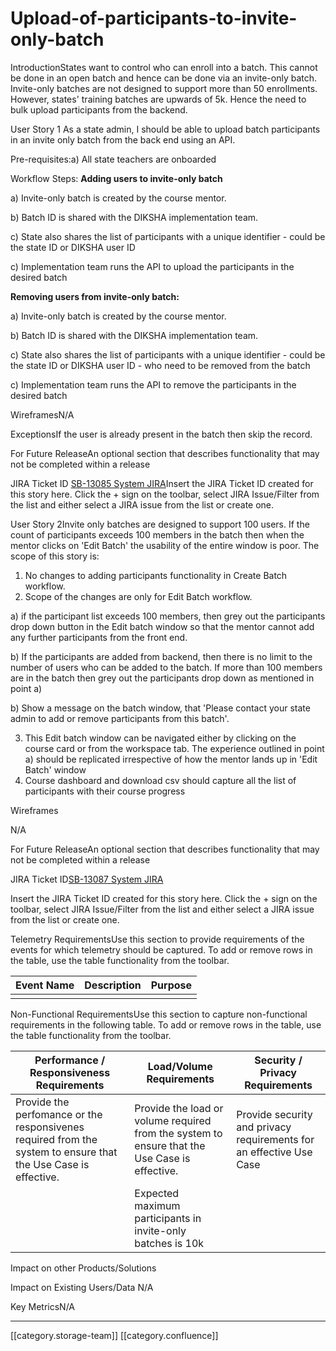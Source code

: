 # Upload-of-participants-to-invite-only-batch

IntroductionStates want to control who can enroll into a batch. This cannot be done in an open batch and hence can be done via an invite-only batch. Invite-only batches are not designed to support more than 50 enrollments. However, states' training batches are upwards of 5k. Hence the need to bulk upload participants from the backend.

User Story 1 As a state admin, I should be able to upload batch participants in an invite only batch from the back end using an API.

Pre-requisites:a) All state teachers are onboarded

Workflow Steps: **Adding users to invite-only batch**

a) Invite-only batch is created by the course mentor.&#x20;

b) Batch ID is shared with the DIKSHA implementation team.

c) State also shares the list of participants with a unique identifier - could be the state ID or DIKSHA user ID

c) Implementation team runs the API to upload the participants in the desired batch

**Removing users from invite-only batch:**

a) Invite-only batch is created by the course mentor.&#x20;

b) Batch ID is shared with the DIKSHA implementation team.

c) State also shares the list of participants with a unique identifier - could be the state ID or DIKSHA user ID - who need to be removed from the batch

c) Implementation team runs the API to remove the participants in the desired batch

WireframesN/A

ExceptionsIf the user is already present in the batch then skip the record.

For Future ReleaseAn optional section that describes functionality that may not be completed within a release

JIRA Ticket ID [SB-13085 System JIRA](https://browse/SB-13085)Insert the JIRA Ticket ID created for this story here. Click the + sign on the toolbar, select JIRA Issue/Filter from the list and either select a JIRA issue from the list or create one.  &#x20;

User Story 2Invite only batches are designed to support 100 users. If the count of participants exceeds 100 members in the batch then when the mentor clicks on 'Edit Batch' the usability of the entire window is poor. The scope of this story is:

1. No changes to adding participants functionality in Create Batch workflow.
2. Scope of the changes are only for Edit Batch workflow.

a) if the participant list exceeds 100 members, then grey out the participants drop down button in the Edit batch window so that the mentor cannot add any further participants from the front end.

b) If the participants are added from backend, then there is no limit to the number of users who can be added to the batch. If more than 100 members are in the batch then grey out the participants drop down as mentioned in point a)

b) Show a message on the batch window, that 'Please contact your state admin to add or remove participants from this batch'.&#x20;

3. This Edit batch window can be navigated either by clicking on the course card or from the workspace tab. The experience outlined in point a) should be replicated irrespective of how the mentor lands up in 'Edit Batch' window
4. Course dashboard and download csv should capture all the list of participants with their course progress&#x20;

Wireframes

N/A

For Future ReleaseAn optional section that describes functionality that may not be completed within a release

JIRA Ticket ID[SB-13087 System JIRA](https://browse/SB-13087)

Insert the JIRA Ticket ID created for this story here. Click the + sign on the toolbar, select JIRA Issue/Filter from the list and either select a JIRA issue from the list or create one.  &#x20;

Telemetry RequirementsUse this section to provide requirements of the events for which telemetry should be captured. To add or remove rows in the table, use the table functionality from the toolbar.  &#x20;

| Event Name | Description | Purpose |
| ---------- | ----------- | ------- |
|            |             |         |

Non-Functional RequirementsUse this section to capture non-functional requirements in the following table. To add or remove rows in the table, use the table functionality from the toolbar.  &#x20;

| Performance / Responsiveness Requirements                                                                      | Load/Volume Requirements                                                                      | Security / Privacy Requirements                                     |
| -------------------------------------------------------------------------------------------------------------- | --------------------------------------------------------------------------------------------- | ------------------------------------------------------------------- |
| Provide the perfomance or the responsivenes required from the system to ensure that the Use Case is effective. | Provide the load or volume required from the system to ensure that the Use Case is effective. | Provide security and privacy requirements for an effective Use Case |
|                                                                                                                | Expected maximum participants in invite-only batches is 10k                                   |                                                                     |

Impact on other Products/Solutions

Impact on Existing Users/Data N/A

Key MetricsN/A

***

\[\[category.storage-team]] \[\[category.confluence]]
